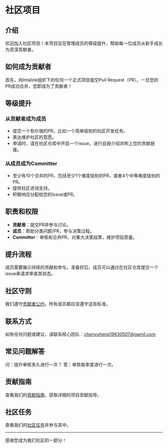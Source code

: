 # 社区项目

## 介绍

欢迎加入社区项目！本项目旨在管理成员的等级提升，帮助每一位成员从新手成长为资深贡献者。

## 如何成为贡献者

首先，向Intalink组织下的任何一个正式项目提交Pull Request（PR）。一旦您的PR成功合并，您即成为了贡献者！

## 等级提升

### 从贡献者成为成员

- 提交一个有价值的PR，比如一个简单级别的社区开发任务。
- 表达维护社区的意愿。
- 申请时，请在社区仓库中开启一个issue，进行自我介绍并附上您的贡献链接。

### 从成员成为Committer

- 至少有10个合并的PR，包括至少1个难度级别的PR，或者4个中等难度级别的PR。
- 提供社区咨询支持。
- 积极响应分配给您的Issue或PR。

## 职责和权限

- **贡献者**：提交PR并参与讨论。
- **成员**：帮助分类问题/PR，参与决策过程。
- **Committer**：审核和合并PR，对重大决策投票，维护项目质量。

## 提升流程

成员需要展示持续的贡献和参与。准备好后，成员可以通过在社区仓库提交一个issue来请求审查其状态。

## 社区守则

我们遵守[贡献者公约](https://www.contributor-covenant.org/zh-tw/)。所有成员都应该遵守这些标准。

## 联系方式

如有任何问题或建议，请联系核心团队：[chenyuheng19930507@gamil.com](1010747237@qq.com)

## 常见问题解答

问：提升审核多久进行一次？
答：审核每季度进行一次。

## 贡献指南

查看我们的[贡献指南](/CONTRIBUTING.md)，获取详细的项目贡献指导。

## 社区任务

查看我们的[社区任务](https://github.com/username/repository/issues/108)并参与其中。

---

感谢您成为我们社区的一部分！
